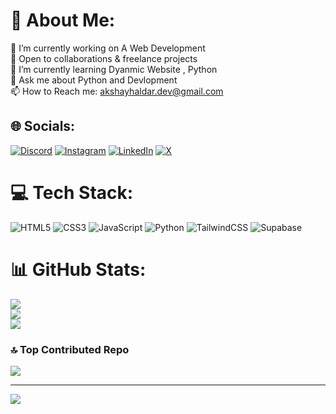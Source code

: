 # 💫 About Me:
🔭 I’m currently working on  A Web Development<br>🎯 Open to collaborations & freelance projects<br>🌱 I’m currently learning Dyanmic Website , Python <br>💬 Ask me about  Python and Devlopment <br>📫 How to Reach me: akshayhaldar.dev@gmail.com<br>


## 🌐 Socials:
[![Discord](https://img.shields.io/badge/Discord-%237289DA.svg?logo=discord&logoColor=white)](https://discord.gg/akshayhaldar_38159) [![Instagram](https://img.shields.io/badge/Instagram-%23E4405F.svg?logo=Instagram&logoColor=white)](https://instagram.com/akshayxcodes) [![LinkedIn](https://img.shields.io/badge/LinkedIn-%230077B5.svg?logo=linkedin&logoColor=white)](https://linkedin.com/in/www.linkedin.com/in/akshay-haldar) [![X](https://img.shields.io/badge/X-black.svg?logo=X&logoColor=white)](https://x.com/https://x.com/AkshayHald42145?t=iJolaESctwWQzUqhFCSStA&s=09) 

# 💻 Tech Stack:
![HTML5](https://img.shields.io/badge/html5-%23E34F26.svg?style=for-the-badge&logo=html5&logoColor=white) ![CSS3](https://img.shields.io/badge/css3-%231572B6.svg?style=for-the-badge&logo=css3&logoColor=white) ![JavaScript](https://img.shields.io/badge/javascript-%23323330.svg?style=for-the-badge&logo=javascript&logoColor=%23F7DF1E) ![Python](https://img.shields.io/badge/python-3670A0?style=for-the-badge&logo=python&logoColor=ffdd54) ![TailwindCSS](https://img.shields.io/badge/tailwindcss-%2338B2AC.svg?style=for-the-badge&logo=tailwind-css&logoColor=white) ![Supabase](https://img.shields.io/badge/Supabase-3ECF8E?style=for-the-badge&logo=supabase&logoColor=white)
# 📊 GitHub Stats:
![](https://github-readme-stats.vercel.app/api?username=Akshayhaldar&theme=blue_navy&hide_border=false&include_all_commits=false&count_private=false)<br/>
![](https://nirzak-streak-stats.vercel.app/?user=Akshayhaldar&theme=blue_navy&hide_border=false)<br/>
![](https://github-readme-stats.vercel.app/api/top-langs/?username=Akshayhaldar&theme=blue_navy&hide_border=false&include_all_commits=false&count_private=false&layout=compact)

### 🔝 Top Contributed Repo
![](https://github-contributor-stats.vercel.app/api?username=Akshayhaldar&limit=5&theme=dark&combine_all_yearly_contributions=true)

---
[![](https://visitcount.itsvg.in/api?id=Akshayhaldar&icon=6&color=0)](https://visitcount.itsvg.in)

<!-- Proudly created with GPRM ( https://gprm.itsvg.in ) -->
